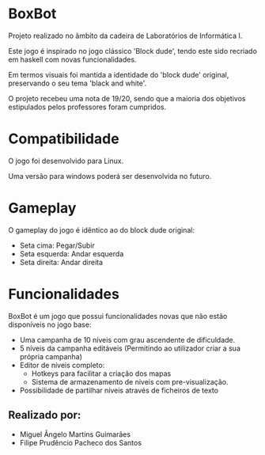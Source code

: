 # BoxBot
Projeto realizado no âmbito da cadeira de Laboratórios de Informática I. 

Este jogo é inspirado no jogo clássico 'Block dude', tendo este sido recriado em haskell com novas funcionalidades.

Em termos visuais foi mantida a identidade do 'block dude' original, preservando o seu tema 'black and white'. 

O projeto recebeu uma nota de 19/20, sendo que a maioria dos objetivos estipulados pelos professores foram cumpridos.

# Compatibilidade
O jogo foi desenvolvido para Linux. 

Uma versão para windows poderá ser desenvolvida no futuro.

# Gameplay
O gameplay do jogo é idêntico ao do block dude original:
- Seta cima: Pegar/Subir
- Seta esquerda: Andar esquerda
- Seta direita: Andar direita

# Funcionalidades
BoxBot é um jogo que possui funcionalidades novas que não estão disponíveis no jogo base:
- Uma campanha de 10 níveis com grau ascendente de dificuldade.
- 5 níveis da campanha editáveis (Permitindo ao utilizador criar a sua própria campanha)
- Editor de níveis completo: 
    - Hotkeys para facilitar a criação dos mapas
    - Sistema de armazenamento de niveis com pre-visualização.
- Possibilidade de partilhar níveis através de ficheiros de texto

## Realizado por:
-  Miguel Ângelo Martins Guimarães
-  Filipe Prudêncio Pacheco dos Santos
